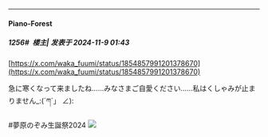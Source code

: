 ﻿
*****

####  Piano-Forest  
##### 1256#         楼主| 发表于 2024-11-9 01:43

[https://x.com/waka_fuumi/status/1854857991201378670](https://x.com/waka_fuumi/status/1854857991201378670)

急に寒くなって来ましたね……みなさまご自愛ください……私はくしゃみが止まりません_:(´ཀ`」 ∠):

 #夢原のぞみ生誕祭2024
<img src="https://p.sda1.dev/20/98a0afd972160d8c8a471f72dbe544cd/20241109_014147.jpg" referrerpolicy="no-referrer">

